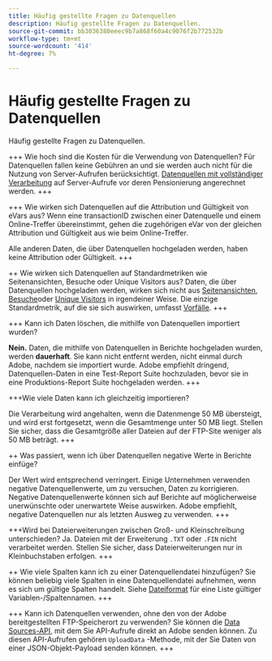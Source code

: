 ```yaml
---
title: Häufig gestellte Fragen zu Datenquellen
description: Häufig gestellte Fragen zu Datenquellen.
source-git-commit: bb3036380eeec9b7a868f60a4c9076f2b772532b
workflow-type: tm+mt
source-wordcount: '414'
ht-degree: 7%

---
```


# Häufig gestellte Fragen zu Datenquellen

Häufig gestellte Fragen zu Datenquellen.

+++ Wie hoch sind die Kosten für die Verwendung von Datenquellen?
Für Datenquellen fallen keine Gebühren an und sie werden auch nicht für die Nutzung von Server-Aufrufen berücksichtigt. [Datenquellen mit vollständiger Verarbeitung](full-processing-eol.md) auf Server-Aufrufe vor deren Pensionierung angerechnet werden.
+++

+++ Wie wirken sich Datenquellen auf die Attribution und Gültigkeit von eVars aus?
Wenn eine transactionID zwischen einer Datenquelle und einem Online-Treffer übereinstimmt, gehen die zugehörigen eVar von der gleichen Attribution und Gültigkeit aus wie beim Online-Treffer.

Alle anderen Daten, die über Datenquellen hochgeladen werden, haben keine Attribution oder Gültigkeit.
+++

++ Wie wirken sich Datenquellen auf Standardmetriken wie Seitenansichten, Besuche oder Unique Visitors aus?
Daten, die über Datenquellen hochgeladen werden, wirken sich nicht aus [Seitenansichten](/help/components/metrics/page-views.md), [Besuche](/help/components/metrics/visits.md)oder [Unique Visitors](/help/components/metrics/unique-visitors.md) in irgendeiner Weise. Die einzige Standardmetrik, auf die sie sich auswirken, umfasst [Vorfälle](/help/components/metrics/occurrences.md).
+++

+++ Kann ich Daten löschen, die mithilfe von Datenquellen importiert wurden?

**Nein.** Daten, die mithilfe von Datenquellen in Berichte hochgeladen wurden, werden **dauerhaft**. Sie kann nicht entfernt werden, nicht einmal durch Adobe, nachdem sie importiert wurde. Adobe empfiehlt dringend, Datenquellen-Daten in eine Test-Report Suite hochzuladen, bevor sie in eine Produktions-Report Suite hochgeladen werden.
+++

+++Wie viele Daten kann ich gleichzeitig importieren?

Die Verarbeitung wird angehalten, wenn die Datenmenge 50 MB übersteigt, und wird erst fortgesetzt, wenn die Gesamtmenge unter 50 MB liegt. Stellen Sie sicher, dass die Gesamtgröße aller Dateien auf der FTP-Site weniger als 50 MB beträgt.
+++

++ Was passiert, wenn ich über Datenquellen negative Werte in Berichte einfüge?

Der Wert wird entsprechend verringert. Einige Unternehmen verwenden negative Datenquellenwerte, um zu versuchen, Daten zu korrigieren. Negative Datenquellenwerte können sich auf Berichte auf möglicherweise unerwünschte oder unerwartete Weise auswirken. Adobe empfiehlt, negative Datenquellen nur als letzten Ausweg zu verwenden.
+++

+++Wird bei Dateierweiterungen zwischen Groß- und Kleinschreibung unterschieden?
Ja. Dateien mit der Erweiterung `.TXT` oder `.FIN` nicht verarbeitet werden. Stellen Sie sicher, dass Dateierweiterungen nur in Kleinbuchstaben erfolgen.
+++

++ Wie viele Spalten kann ich zu einer Datenquellendatei hinzufügen?
Sie können beliebig viele Spalten in eine Datenquellendatei aufnehmen, wenn es sich um gültige Spalten handelt. Siehe [Dateiformat](file-format.md) für eine Liste gültiger Variablen-/Spaltennamen.
+++

+++ Kann ich Datenquellen verwenden, ohne den von der Adobe bereitgestellten FTP-Speicherort zu verwenden?
Sie können die [Data Sources-API](https://developer.adobe.com/analytics-apis/docs/1.4/guides/data-sources/), mit dem Sie API-Aufrufe direkt an Adobe senden können. Zu diesen API-Aufrufen gehören `UploadData` -Methode, mit der Sie Daten von einer JSON-Objekt-Payload senden können.
+++
